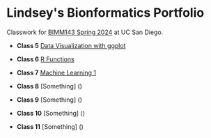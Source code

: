 # Lindsey's Bionformatics Portfolio 

Classwork for [BIMM143 Spring 2024](https://bioboot.github.io/bimm143_S24/) at UC San Diego.

- **Class 5** [Data Visualization with ggplot](https://github.com/lindseychina/bimm143_github/blob/main/Lab%205/Class5.md)
  
- **Class 6** [R Functions](https://github.com/lindseychina/bimm143_github/blob/main/Lab%206/Lab%206.md)
  
- **Class 7** [Machine Learning 1](https://github.com/lindseychina/bimm143_github/blob/main/Lab%207/Lab%207.md)

- **Class 8** [Something] ()
  
- **Class 9** [Something] ()
  
- **Class 10** [Something] ()
  
- **Class 11** [Something] ()
